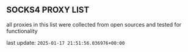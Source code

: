 ## SOCKS4 PROXY LIST

all proxies in this list were collected from open sources and tested for functionality

last update: `2025-01-17 21:51:56.036976+00:00`